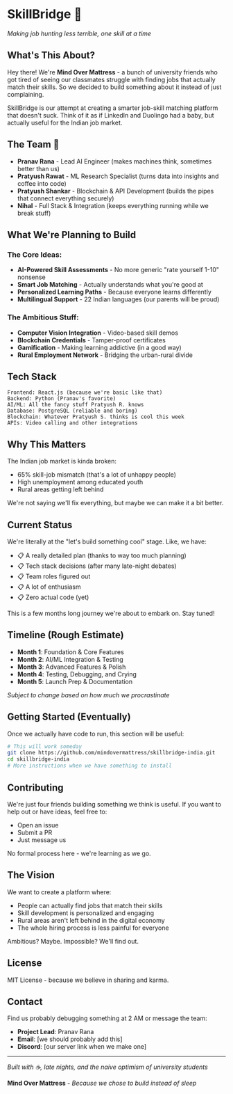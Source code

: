 # SkillBridge 🚀

*Making job hunting less terrible, one skill at a time*

## What's This About?

Hey there! We're **Mind Over Mattress** - a bunch of university friends who got tired of seeing our classmates struggle with finding jobs that actually match their skills. So we decided to build something about it instead of just complaining.

SkillBridge is our attempt at creating a smarter job-skill matching platform that doesn't suck. Think of it as if LinkedIn and Duolingo had a baby, but actually useful for the Indian job market.

## The Team 👥

- **Pranav Rana** - Lead AI Engineer (makes machines think, sometimes better than us)
- **Pratyush Rawat** - ML Research Specialist (turns data into insights and coffee into code)
- **Pratyush Shankar** - Blockchain & API Development (builds the pipes that connect everything securely)
- **Nihal** - Full Stack & Integration (keeps everything running while we break stuff)

## What We're Planning to Build

### The Core Ideas:
- **AI-Powered Skill Assessments** - No more generic "rate yourself 1-10" nonsense
- **Smart Job Matching** - Actually understands what you're good at
- **Personalized Learning Paths** - Because everyone learns differently
- **Multilingual Support** - 22 Indian languages (our parents will be proud)

### The Ambitious Stuff:
- **Computer Vision Integration** - Video-based skill demos
- **Blockchain Credentials** - Tamper-proof certificates
- **Gamification** - Making learning addictive (in a good way)
- **Rural Employment Network** - Bridging the urban-rural divide

## Tech Stack

```
Frontend: React.js (because we're basic like that)
Backend: Python (Pranav's favorite)
AI/ML: All the fancy stuff Pratyush R. knows
Database: PostgreSQL (reliable and boring)
Blockchain: Whatever Pratyush S. thinks is cool this week
APIs: Video calling and other integrations
```

## Why This Matters

The Indian job market is kinda broken:
- 65% skill-job mismatch (that's a lot of unhappy people)
- High unemployment among educated youth
- Rural areas getting left behind

We're not saying we'll fix everything, but maybe we can make it a bit better.

## Current Status

We're literally at the "let's build something cool" stage. Like, we have:
- 📋 A really detailed plan (thanks to way too much planning)
- 📋 Tech stack decisions (after many late-night debates)
- 📋 Team roles figured out
- 📋 A lot of enthusiasm
- 📋 Zero actual code (yet)

This is a few months long journey we're about to embark on. Stay tuned!

## Timeline (Rough Estimate)

- **Month 1**: Foundation & Core Features
- **Month 2**: AI/ML Integration & Testing
- **Month 3**: Advanced Features & Polish
- **Month 4**: Testing, Debugging, and Crying
- **Month 5**: Launch Prep & Documentation

*Subject to change based on how much we procrastinate*

## Getting Started (Eventually)

Once we actually have code to run, this section will be useful:

```bash
# This will work someday
git clone https://github.com/mindovermattress/skillbridge-india.git
cd skillbridge-india
# More instructions when we have something to install
```

## Contributing

We're just four friends building something we think is useful. If you want to help out or have ideas, feel free to:
- Open an issue
- Submit a PR
- Just message us

No formal process here - we're learning as we go.

## The Vision

We want to create a platform where:
- People can actually find jobs that match their skills
- Skill development is personalized and engaging
- Rural areas aren't left behind in the digital economy
- The whole hiring process is less painful for everyone

Ambitious? Maybe. Impossible? We'll find out.

## License

MIT License - because we believe in sharing and karma.

## Contact

Find us probably debugging something at 2 AM or message the team:
- **Project Lead**: Pranav Rana
- **Email**: [we should probably add this]
- **Discord**: [our server link when we make one]

---

*Built with ☕, late nights, and the naive optimism of university students*

**Mind Over Mattress** - *Because we chose to build instead of sleep*
